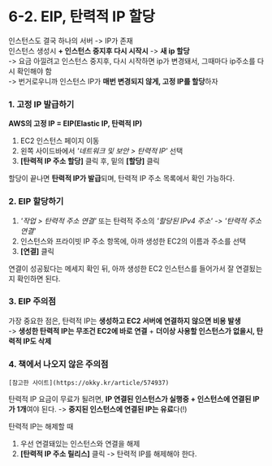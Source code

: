 # 6-2. EIP, 탄력적 IP 할당

인스턴스도 결국 하나의 서버 -> IP가 존재  
인스턴스 생성시 **+ 인스턴스 중지후 다시 시작시** -> **새 ip 할당**  
-> 요금 아낄려고 인스턴스 중지후, 다시 시작하면 ip가 변경돼서, 그때마다 ip주소를 다시 확인해야 함  
-> 번거로우니까 인스턴스 IP가 **매번 변경되지 않게, 고정 IP를 할당**하자

### 1. 고정 IP 발급하기

**AWS의 고정 IP = EIP(Elastic IP, 탄력적 IP)**  
1. EC2 인스턴스 페이지 이동
2. 왼쪽 사이드바에서 *'네트워크 및 보안 > 탄력적 IP'* 선택
3. **[탄력적 IP 주소 할당]** 클릭 후, 밑의 **[할당]** 클릭

할당이 끝나면 **탄력적 IP가 발급**되며, 탄력적 IP 주소 목록에서 확인 가능하다.

### 2. EIP 할당하기

1. *'작업 > 탄력적 주소 연결'* 또는 탄력적 주소의 *'할당된 IPv4 주소' -> '탄력적 주소 연결'*
2. 인스턴스와 프라이빗 IP 주소 항목에, 아까 생성한 EC2의 이름과 주소를 선택
3. **[연결]** 클릭

연결이 성공됬다는 메세지 확인 뒤, 아까 생성한 EC2 인스턴스를 들어가서 잘 연결됬는지 확인하면 된다.

### 3. EIP 주의점

가장 중요한 점은, 탄력적 IP는 **생성하고 EC2 서버에 연결하지 않으면 비용 발생**  
-> **생성한 탄력적 IP는 무조건 EC2에 바로 연결** + **더이상 사용할 인스턴스가 없을시, 탄력적 IP도 삭제**

### 4. 책에서 나오지 않은 주의점

    [참고한 사이트](https://okky.kr/article/574937)

탄력적 IP 요금이 무료가 될려면, **IP 연결된 인스턴스가 실행중 + 인스턴스에 연결된 IP가 1개**여야 된다.
-> **중지된 인스턴스에 연결된 IP는 유료**다(!)  

탄력적 IP는 해제할 때
1. 우선 연결돼있는 인스턴스와 연결을 해제
2. **[탄력적 IP 주소 릴리스]** 클릭 -> 탄력적 IP를 해제해야 한다.
